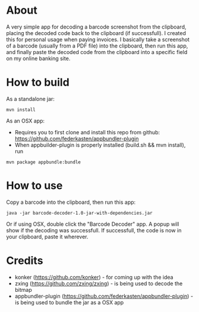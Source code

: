 # About
A very simple app for decoding a barcode screenshot from the clipboard, placing the decoded code back to the clipboard (if successfull).
I created this for personal usage when paying invoices.
I basically take a screenshot of a barcode (usually from a PDF file) into the clipboard, then run this app, and finally paste the
decoded code from the clipboard into a specific field on my online banking site.

# How to build
As a standalone jar:
```
mvn install
```
As an OSX app:
- Requires you to first clone and install this repo from github:
https://github.com/federkasten/appbundler-plugin
- When appbuilder-plugin is properly installed (build.sh && mvn install), run
```
mvn package appbundle:bundle
```
# How to use
Copy a barcode into the clipboard, then run this app:
```
java -jar barcode-decoder-1.0-jar-with-dependencies.jar
```
Or if using OSX, double click the "Barcode Decoder" app.
A popup will show if the decoding was successfull.
If successfull, the code is now in your clipboard, paste it wherever.

# Credits
- konker (https://github.com/konker) - for coming up with the idea
- zxing (https://github.com/zxing/zxing) - is being used to decode the bitmap
- appbundler-plugin (https://github.com/federkasten/appbundler-plugin) - is being used to bundle the jar as a OSX app
